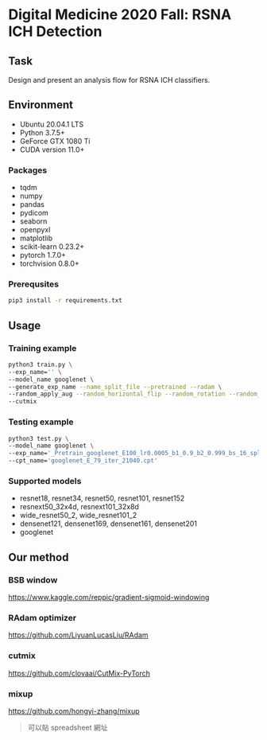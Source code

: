 # Digital Medicine 2020 Fall: RSNA ICH Detection

## Task

Design and present an analysis flow for RSNA ICH classifiers.

## Environment

- Ubuntu 20.04.1 LTS
- Python 3.7.5+
- GeForce GTX 1080 Ti
- CUDA version 11.0+

### Packages

- tqdm
- numpy
- pandas
- pydicom
- seaborn
- openpyxl
- matplotlib
- scikit-learn 0.23.2+
- pytorch 1.7.0+
- torchvision 0.8.0+

### Prerequsites

```bash
pip3 install -r requirements.txt
```

## Usage

### Training example

```bash
python3 train.py \
--exp_name='' \
--model_name googlenet \
--generate_exp_name --name_split_file --pretrained --radam \
--random_apply_aug --random_horizontal_flip --random_rotation --random_erasing --random_order \
--cutmix
```

### Testing example

```bash
python3 test.py \
--model_name googlenet \
--exp_name='_Pretrain_googlenet_E100_lr0.0005_b1_0.9_b2_0.999_bs_16_splt_0.7_prekeral_bsb_radam_cutmixbeta_1_cutmixprob_0.5_rand_app_rand_flip_rand_rota_rand_ord_rand_eras' \
--cpt_name='googlenet_E_79_iter_21040.cpt'
```

### Supported models

- resnet18, resnet34, resnet50, resnet101, resnet152
- resnext50_32x4d, resnext101_32x8d
- wide_resnet50_2, wide_resnet101_2
- densenet121, densenet169, densenet161, densenet201
- googlenet

## Our method

### BSB window
https://www.kaggle.com/reppic/gradient-sigmoid-windowing

### RAdam optimizer
https://github.com/LiyuanLucasLiu/RAdam

### cutmix
https://github.com/clovaai/CutMix-PyTorch

### mixup
https://github.com/hongyi-zhang/mixup

> 可以貼 spreadsheet 網址
